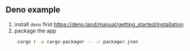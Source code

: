 ## Deno example

1. install `deno` first https://deno.land/manual/getting_started/installation
2. package the app
   ```sh
    cargo r -p cargo-packager -- -c packager.json
   ```
